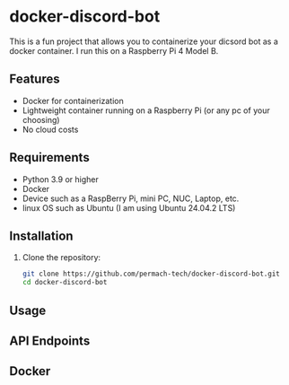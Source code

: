 # docker-discord-bot

This is a fun project that allows you to containerize your dicsord bot as a docker container. I run this on a Raspberry Pi 4 Model B.

## Features

- Docker for containerization
- Lightweight container running on a Raspberry Pi (or any pc of your choosing)
- No cloud costs

## Requirements

- Python 3.9 or higher
- Docker
- Device such as a RaspBerry Pi, mini PC, NUC, Laptop, etc.
- linux OS such as Ubuntu (I am using Ubuntu 24.04.2 LTS)

## Installation

1. Clone the repository:
    ```sh
    git clone https://github.com/permach-tech/docker-discord-bot.git
    cd docker-discord-bot
    ```

## Usage

## API Endpoints

## Docker